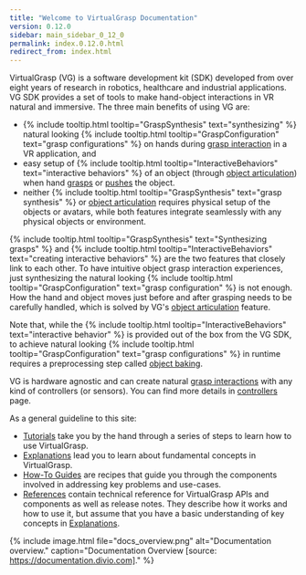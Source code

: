 ```yaml
---
title: "Welcome to VirtualGrasp Documentation"
version: 0.12.0
sidebar: main_sidebar_0_12_0
permalink: index.0.12.0.html
redirect_from: index.html
---
```


VirtualGrasp (VG) is a software development kit (SDK) developed from over eight years of research in robotics, healthcare and industrial applications.
VG SDK provides a set of tools to make hand-object interactions in VR natural and immersive. The three main benefits of using VG are:
* {% include tooltip.html tooltip="GraspSynthesis" text="synthesizing" %} natural looking {% include tooltip.html tooltip="GraspConfiguration" text="grasp configurations" %} on hands during [grasp interaction](grasp_interaction.0.12.0.html) in a VR application, and
* easy setup of {% include tooltip.html tooltip="InteractiveBehaviors" text="interactive behaviors" %} of an object (through [object articulation](object_articulation.0.12.0.html)) when hand [grasps](grasp_interaction.0.12.0.html) or [pushes](push_interaction.0.12.0.html) the object. 
* neither {% include tooltip.html tooltip="GraspSynthesis" text="grasp synthesis" %} or [object articulation](object_articulation.0.12.0.html) requires physical setup of the objects or avatars, while both features integrate seamlessly with any physical objects or environment.

{% include tooltip.html tooltip="GraspSynthesis" text="Synthesizing grasps" %} and {% include tooltip.html tooltip="InteractiveBehaviors" text="creating interactive behaviors" %} are the two features that closely link to each other. 
To have intuitive object grasp interaction experiences, just synthesizing the natural looking 
{% include tooltip.html tooltip="GraspConfiguration" text="grasp configuration" %} is not enough. How the hand and object moves just before and after grasping needs to be carefully handled, which is solved by VG's [object articulation](object_articulation.0.12.0.html) feature.

Note that, while the {% include tooltip.html tooltip="InteractiveBehaviors" text="interactive behavior" %} is provided out of the box from the VG SDK, 
to achieve natural looking {% include tooltip.html tooltip="GraspConfiguration" text="grasp configurations" %} in runtime
requires a preprocessing step called [object baking](object_baking.0.12.0.html).

VG is hardware agnostic and can create natural [grasp interactions](grasp_interaction.0.12.0.html) with any kind of controllers (or sensors). 
You can find more details in [controllers](controllers.0.12.0.html) page.

As a general guideline to this site:

* [Tutorials](unity_get_started_installation.0.12.0.html) take you by the hand through a series of steps to learn how to use VirtualGrasp.
* [Explanations](controllers.0.12.0.html) lead you to learn about fundamental concepts in VirtualGrasp.
* [How-To Guides](unity_component_myvirtualgrasp.0.12.0.html) are recipes that guide you through the components involved in addressing key problems and use-cases.
* [References](virtualgrasp_unityapi.0.12.0.html) contain technical reference for VirtualGrasp APIs and components as well as release notes. They describe how it works and how to use it,
 but assume that you have a basic understanding of key concepts in [Explanations](controllers.0.12.0.html).

{% include image.html file="docs_overview.png" alt="Documentation overview." caption="Documentation Overview [source: https://documentation.divio.com]." %}